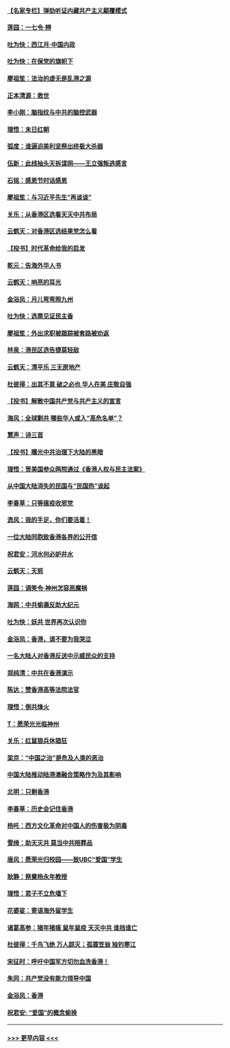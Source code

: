 #### [【名家专栏】弹劾听证内藏共产主义颠覆模式](../pages/nsc993/n11693563.md?t=12020722) 
#### [莲园：一七令‧辨](../pages/nsc993/n11692558.md?t=12020722) 
#### [吐为快：西江月·中国内政](../pages/nsc993/n11692071.md?t=12020722) 
#### [吐为快：在保党的旗帜下](../pages/nsc993/n11691188.md?t=12020722) 
#### [廖祖笙：法治的虚无是乱港之源](../pages/nsc993/n11690605.md?t=12020722) 
#### [正本清源：救世](../pages/nsc993/n11689134.md?t=12020722) 
#### [李小刚：脑指纹与中共的脑控武器](../pages/nsc993/n11688900.md?t=12020722) 
#### [理悟：末日红朝](../pages/nsc993/n11688829.md?t=12020722) 
#### [弧度：谁逼迫美利坚祭出终极大杀器](../pages/nsc993/n11688735.md?t=12020722) 
#### [伍新：此线抽头天拆谍网——王立强叛逃感言](../pages/nsc993/n11687981.md?t=12020722) 
#### [石铭：感恩节时话感恩](../pages/nsc993/n11687568.md?t=12020722) 
#### [廖祖笙：与习近平先生“再谈谈”](../pages/nsc993/n11687005.md?t=12020722) 
#### [关乐：从香港区选看天灭中共布局](../pages/nsc993/n11686647.md?t=12020722) 
#### [云鹤天：对香港区选结果党怎么看](../pages/nsc993/n11686216.md?t=12020722) 
#### [【投书】时代革命给我的启发](../pages/nsc993/n11684287.md?t=12020722) 
#### [乾元：告海外华人书](../pages/nsc993/n11684044.md?t=12020722) 
#### [云鹤天：响亮的耳光](../pages/nsc993/n11684254.md?t=12020722) 
#### [金浴凤：月儿弯弯照九州](../pages/nsc993/n11684231.md?t=12020722) 
#### [吐为快：选票见证民主香](../pages/nsc993/n11684206.md?t=12020722) 
#### [廖祖笙：外出求职被跟踪被套路被劝返](../pages/nsc993/n11683874.md?t=12020722) 
#### [林泉：港民区选告捷莫轻敌](../pages/nsc993/n11683930.md?t=12020722) 
#### [云鹤天：清平乐 三无房地产](../pages/nsc993/n11681521.md?t=12020722) 
#### [杜彼得：出其不意 破之必也 华人在美 庄敬自强](../pages/nsc993/n11679554.md?t=12020722) 
#### [【投书】解散中国共产党与共产主义的宣言](../pages/nsc993/n11679177.md?t=12020722) 
#### [海风：全球剿共 哪些华人或入“高危名单”？](../pages/nsc993/n11678617.md?t=12020722) 
#### [慧声：诗三首](../pages/nsc993/n11678848.md?t=12020722) 
#### [【投书】曝光中共治理下大陆的黑暗](../pages/nsc993/n11678674.md?t=12020722) 
#### [理悟：贺美国参众两院通过《香港人权与民主法案》](../pages/nsc993/n11678104.md?t=12020722) 
#### [从中国大陆消失的民国与“民国热”谈起](../pages/nsc993/n11678075.md?t=12020722) 
#### [李春草：只等瘟疫收邪党](../pages/nsc993/n11677308.md?t=12020722) 
#### [逸风：我的手足，你们要活着！](../pages/nsc993/n11676352.md?t=12020722) 
#### [一位大陆同胞致香港各界的公开信](../pages/nsc993/n11675761.md?t=12020722) 
#### [祝君安：河水何必妒井水](../pages/nsc993/n11675746.md?t=12020722) 
#### [云鹤天：天怒](../pages/nsc993/n11675718.md?t=12020722) 
#### [莲园：调笑令‧神州怎容恶魔祸](../pages/nsc993/n11675648.md?t=12020722) 
#### [海网：中共偷袭反助大纪元](../pages/nsc993/n11673515.md?t=12020722) 
#### [吐为快：妖共 世界再次认识你](../pages/nsc993/n11673506.md?t=12020722) 
#### [金浴凤：香港，请不要为我哭泣](../pages/nsc993/n11673248.md?t=12020722) 
#### [一名大陆人对香港反送中示威民众的支持](../pages/nsc993/n11672615.md?t=12020722) 
#### [郑纯清：中共在香港演示](../pages/nsc993/n11670539.md?t=12020722) 
#### [陈达：赞香港高等法院法官](../pages/nsc993/n11669542.md?t=12020722) 
#### [理悟：倒共烽火](../pages/nsc993/n11668844.md?t=12020722) 
#### [T：愿荣光光临神州](../pages/nsc993/n11668421.md?t=12020722) 
#### [关乐：红鼠狼兵休猖狂](../pages/nsc993/n11668378.md?t=12020722) 
#### [梁京：“中国之治”是危及人类的恶治](../pages/nsc993/n11668328.md?t=12020722) 
#### [中国大陆推动陆港澳融合策略作为及其影响](../pages/nsc993/n11668157.md?t=12020722) 
#### [北明：只剩香港](../pages/nsc993/n11668002.md?t=12020722) 
#### [李春草：历史会记住香港](../pages/nsc993/n11667927.md?t=12020722) 
#### [杨吒：西方文化革命对中国人的伤害极为阴毒](../pages/nsc993/n11664521.md?t=12020722) 
#### [雪绮：助天灭共 莫当中共陪葬品](../pages/nsc993/n11662650.md?t=12020722) 
#### [唐风：愿荣光归校园——致UBC“爱国”学生](../pages/nsc993/n11662194.md?t=12020722) 
#### [耿静：祭奠杨永年教授](../pages/nsc993/n11662514.md?t=12020722) 
#### [理悟：君子不立危墙下](../pages/nsc993/n11662172.md?t=12020722) 
#### [花婆娑：寄语海外留学生](../pages/nsc993/n11662121.md?t=12020722) 
#### [诸葛高参：猪年猪瘟 鼠年鼠疫 天灭中共 谁挡谁亡](../pages/nsc993/n11661980.md?t=12020722) 
#### [杜彼得：千鸟飞绝 万人踪灭；孤蓑笠翁 独钓寒江](../pages/nsc993/n11661170.md?t=12020722) 
#### [宋征时：呼吁中国军方切勿血洗香港！](../pages/nsc993/n11415318.md?t=12020722) 
#### [朱同：共产党没有能力领导中国](../pages/nsc993/n11660421.md?t=12020722) 
#### [金浴凤：香港](../pages/nsc993/n11660419.md?t=12020722) 
#### [祝君安: “爱国”的概念偷换](../pages/nsc993/n11659706.md?t=12020722) 

----
#### [ >>> 更早内容 <<< ](../indexes/nsc993-earlier.md)
